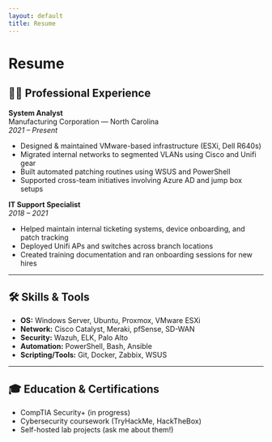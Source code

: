 ```yaml
---
layout: default
title: Resume
---
```


# Resume

## 👨‍💼 Professional Experience

**System Analyst**  
Manufacturing Corporation — North Carolina  
*2021 – Present*  
- Designed & maintained VMware-based infrastructure (ESXi, Dell R640s)  
- Migrated internal networks to segmented VLANs using Cisco and Unifi gear  
- Built automated patching routines using WSUS and PowerShell  
- Supported cross-team initiatives involving Azure AD and jump box setups  

**IT Support Specialist**  
*2018 – 2021*  
- Helped maintain internal ticketing systems, device onboarding, and patch tracking  
- Deployed Unifi APs and switches across branch locations  
- Created training documentation and ran onboarding sessions for new hires  

---

## 🛠️ Skills & Tools

- **OS:** Windows Server, Ubuntu, Proxmox, VMware ESXi  
- **Network:** Cisco Catalyst, Meraki, pfSense, SD-WAN  
- **Security:** Wazuh, ELK, Palo Alto  
- **Automation:** PowerShell, Bash, Ansible  
- **Scripting/Tools:** Git, Docker, Zabbix, WSUS  

---

## 🎓 Education & Certifications

- CompTIA Security+ (in progress)  
- Cybersecurity coursework (TryHackMe, HackTheBox)  
- Self-hosted lab projects (ask me about them!)
